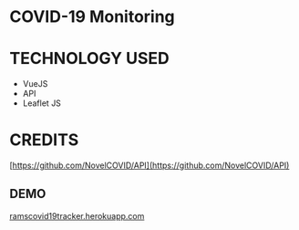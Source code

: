 # COVID-19 Monitoring

# TECHNOLOGY USED

* VueJS
* API
* Leaflet JS

# CREDITS 
 [https://github.com/NovelCOVID/API](https://github.com/NovelCOVID/API)
 
## DEMO

[ramscovid19tracker.herokuapp.com](ramscovid19tracker.herokuapp.com)
